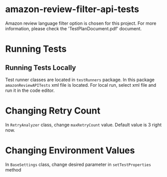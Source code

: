 # amazon-review-filter-api-tests

Amazon review language filter option is chosen for this project. For more information, please check the 'TestPlanDocument.pdf' document.

# Running Tests

## Running Tests Locally
Test runner classes are located in `testRunners` package. In this package `amazonReviewAPITests` xml file is located. For local run, select xml file and run it in the code editor.

# Changing Retry Count
In `RetryAnalyzer` class, change `maxRetryCount` value. Default value is 3 right now.

# Changing Environment Values
In `BaseSettings` class, change desired parameter in `setTestProperties` method